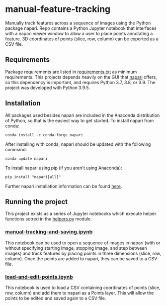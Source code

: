 # manual-feature-tracking

Manually track features across a sequence of images using the Python package napari. Repo contains a Python Jupyter notebook that interfaces with a napari viewer window to allow a user to place points annotating a feature. 3D coordinates of points (slice, row, column) can be exported as a CSV file.

## Requirements

Package requirements are listed in [requirements.txt](requirements.txt) as minimum requirements. This projects depends heavily on the GUI that [napari](https://napari.org/) offers, so this dependency is important, and requires Python 3.7, 3.8, or 3.9. The project was developed with Python 3.9.5.

## Installation

All packages used besides napari are included in the Anaconda distribution of Python, so that is the easiest way to get started. To install napari from conda:

```
conda install -c conda-forge napari
```
After installing with conda, napari should be updated with the following command:
```
conda update napari
```

To install napari using pip (if you aren't using Anaconda):

```
pip install "napari[all]"
```

Further napari installation information can be found [here](https://napari.org/tutorials/fundamentals/installation.html).

## Running the project

This project exists as a series of Jupyter notebooks which execute helper functions sotred in the [helpers.py](helpers.py) module.

### [manual-tracking-and-saving.ipynb](manual-tracking-and-saving.ipynb)
This notebook can be used to open a sequence of images in napari (with or without specifying starting image, stopping image, and step between images) and track features by placing points in three dimensions (slice, row, column). Once the points are added to napari, they can be saved to a CSV file.

### [load-and-edit-points.ipynb](load-and-edit-points.ipynb)

This notebook is used to load a CSV containing coordinates of points (slice, row, column) and add them to napari as a Points layer. This will allow the points to be edited and saved again to a CSV file.
